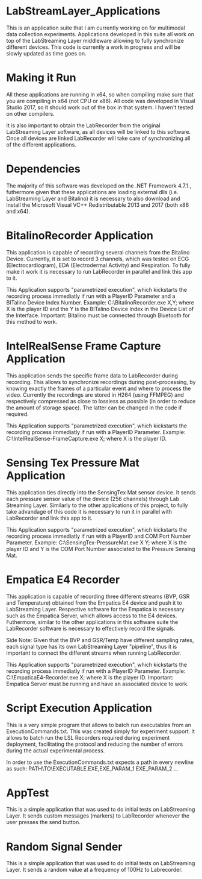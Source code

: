# LabStreamLayer_Applications

This is an application suite that I am currently working on for multimodal data collection experiments. Applications developed in this suite all work on top of the LabStreaming Layer middleware allowing to fully synchronize different devices. This code is currently a work in progress and will be slowly updated as time goes on.

# Making it Run

All these applications are running in x64, so when compiling make sure that you are compiling in x64 (not CPU or x86). All code was developed in Visual Studio 2017, so it should work out of the box in that system. I haven't tested on other compilers. 

It is also important to obtain the LabRecorder from the original LabStreaming Layer software, as all devices will be linked to this software. Once all devices are linked LabRecorder will take care of synchronizing all of the different applications.

# Dependencies

The majority of this software was developed on the .NET Framework 4.7.1., futhermore given that these applications are loading external dlls (i.e. LabStreaming Layer and Bitalino) it is necessary to also download and install the Microsoft Visual VC++ Redistributable 2013 and 2017 (both x86 and x64).

# BitalinoRecorder Application

This application is capable of recording several channels from the Bitalino Device. Currently, it is set to record 3 channels, which was tested on ECG (Electrocardiogram), EDA (Electrodermal Activity) and Respiration. To fully make it work it is necessary to run LabRecorder in parallel and link this app to it.

This Application supports "parametrized execution", which kickstarts the recording process immediatly if run with a PlayerID Parameter and a BITalino Device Index Number. Example: C:\BitalinoRecorder.exe X,Y; where X is the player ID and the Y is the BITalino Device Index in the Device List of the Interface. Important: Bitalino must be connected through Bluetooth for this method to work.

# IntelRealSense Frame Capture Application

This application sends the specific frame data to LabRecorder during recording. This allows to synchronize recordings during post-processing, by knowing exactly the frames of a particular event and where to process the video. Currently the recordings are stored in H264 (using FFMPEG) and respectively compressed as close to lossless as possible (in order to reduce the amount of storage space). The latter can be changed in the code if required.

This Application supports "parametrized execution", which kickstarts the recording process immediatly if run with a PlayerID Parameter. Example: C:\IntelRealSense-FrameCapture.exe X; where X is the player ID.

# Sensing Tex Pressure Mat Application

This application ties directly into the SensingTex Mat sensor device. It sends each pressure sensor value of the device (256 channels) through Lab Streaming Layer. Similarly to the other applications of this project, to fully take advandage of this code it is necessary to run it in parallel with LabRecorder and link this app to it.

This Application supports "parametrized execution", which kickstarts the recording process immediatly if run with a PlayerID and COM Port Number Parameter. Example: C:\SensingTex-PressureMat.exe X Y; where X is the player ID and Y is the COM Port Number associated to the Pressure Sensing Mat.

# Empatica E4 Recorder

This application is capable of recording three different streams (BVP, GSR and Temperature) obtained from the Empatica E4 device and push it to LabStreaming Layer. Respective software for the Empatica is necessary such as the Empatica Server, which allows access to the E4 devices. Futhermore, similar to the other applications in this software suite the LabRecorder software is necessary to effectively record the signals.

Side Note: Given that the BVP and GSR/Temp have different sampling rates, each signal type has its own LabStreaming Layer "pipeline", thus it is important to connect the different streams when running LabRecorder.

This Application supports "parametrized execution", which kickstarts the recording process immediatly if run with a PlayerID Parameter. Example: C:\EmpaticaE4-Recorder.exe X; where X is the player ID. Important: Empatica Server must be running and have an associated device to work.

# Script Execution Application

This is a very simple program that allows to batch run executables from an ExecutionCommands.txt. This was created simply for experiment support. It allows to batch run the LSL Recorders required during experiment deployment, facilitating the protocol and reducing the number of errors during the actual experimental process.

In order to use the ExecutionCommands.txt expects a path in every newline as such:
PATH\TO\EXECUTABLE.EXE,EXE_PARAM_1 EXE_PARAM_2 ...

# AppTest

This is a simple application that was used to do initial tests on LabStreaming Layer. It sends custom messages (markers) to LabRecorder whenever the user presses the send button.

# Random Signal Sender

This is a simple application that was used to do initial tests on LabStreaming Layer. It sends a random value at a frequency of 100Hz to Labrecorder.
